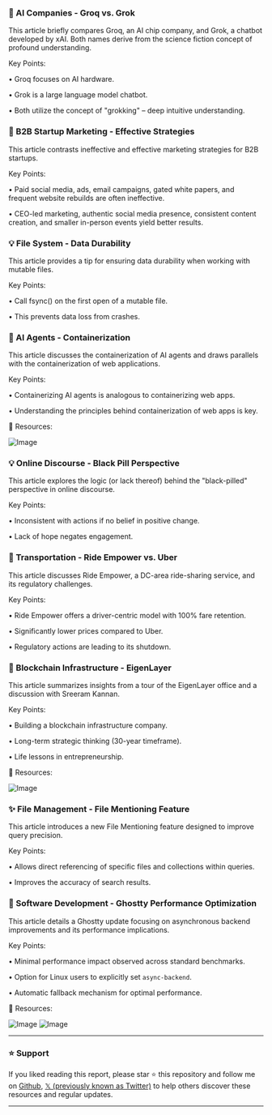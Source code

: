### 🤖 AI Companies - Groq vs. Grok

This article briefly compares Groq, an AI chip company, and Grok, a chatbot developed by xAI.  Both names derive from the science fiction concept of profound understanding.

Key Points:

• Groq focuses on AI hardware.

• Grok is a large language model chatbot.

• Both utilize the concept of "grokking" – deep intuitive understanding.


### 🤖 B2B Startup Marketing - Effective Strategies

This article contrasts ineffective and effective marketing strategies for B2B startups.

Key Points:

• Paid social media, ads, email campaigns, gated white papers, and frequent website rebuilds are often ineffective.

•  CEO-led marketing, authentic social media presence, consistent content creation, and smaller in-person events yield better results.


### 💡 File System - Data Durability

This article provides a tip for ensuring data durability when working with mutable files.

Key Points:

• Call fsync() on the first open of a mutable file.

• This prevents data loss from crashes.



### 🤖 AI Agents - Containerization

This article discusses the containerization of AI agents and draws parallels with the containerization of web applications.

Key Points:

• Containerizing AI agents is analogous to containerizing web apps.

• Understanding the principles behind containerization of web apps is key.


🔗 Resources:

![Image](https://pbs.twimg.com/tweet_video_thumb/Gj7oBsHbcAAcnUu.jpg)


### 💡 Online Discourse - Black Pill Perspective

This article explores the logic (or lack thereof) behind the "black-pilled" perspective in online discourse.

Key Points:

• Inconsistent with actions if no belief in positive change.

• Lack of hope negates engagement.



### 🚀 Transportation - Ride Empower vs. Uber

This article discusses Ride Empower, a DC-area ride-sharing service, and its regulatory challenges.

Key Points:

• Ride Empower offers a driver-centric model with 100% fare retention.

• Significantly lower prices compared to Uber.

• Regulatory actions are leading to its shutdown.


### 🤖 Blockchain Infrastructure - EigenLayer

This article summarizes insights from a tour of the EigenLayer office and a discussion with Sreeram Kannan.

Key Points:

• Building a blockchain infrastructure company.

• Long-term strategic thinking (30-year timeframe).

• Life lessons in entrepreneurship.

🔗 Resources:

![Image](https://pbs.twimg.com/amplify_video_thumb/1893067179995865088/img/77u5syCBA1GArbta.jpg)



### ✨ File Management - File Mentioning Feature

This article introduces a new File Mentioning feature designed to improve query precision.

Key Points:

• Allows direct referencing of specific files and collections within queries.

• Improves the accuracy of search results.



### 🤖 Software Development - Ghostty Performance Optimization

This article details a Ghostty update focusing on asynchronous backend improvements and its performance implications.

Key Points:

• Minimal performance impact observed across standard benchmarks.

• Option for Linux users to explicitly set `async-backend`.

• Automatic fallback mechanism for optimal performance.

🔗 Resources:

![Image](https://pbs.twimg.com/media/GkVGHeiXQAAdLjP?format=jpg&name=small)
![Image](https://pbs.twimg.com/media/GkVGI61bAAAoCt-?format=jpg&name=small)


---

### ⭐️ Support

If you liked reading this report, please star ⭐️ this repository and follow me on [Github](https://github.com/Drix10), [𝕏 (previously known as Twitter)](https://x.com/DRIX_10_) to help others discover these resources and regular updates.

---